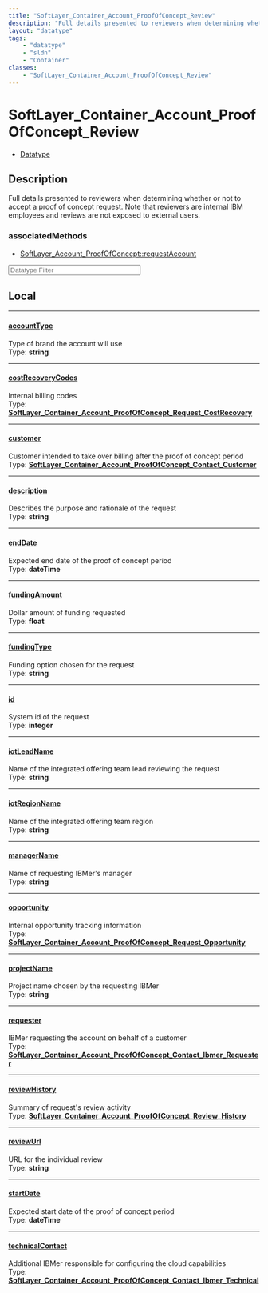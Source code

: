 ```yaml
---
title: "SoftLayer_Container_Account_ProofOfConcept_Review"
description: "Full details presented to reviewers when determining whether or not to accept a proof of concept request. Note that revi... "
layout: "datatype"
tags:
    - "datatype"
    - "sldn"
    - "Container"
classes:
    - "SoftLayer_Container_Account_ProofOfConcept_Review"
---
```


# SoftLayer_Container_Account_ProofOfConcept_Review
<div id='service-datatype'>
    <ul id='sldn-reference-tabs'>
        <li id='datatype'> <a href='/reference/datatypes/SoftLayer_Container_Account_ProofOfConcept_Review' >Datatype</a></li>
    </ul>
</div>

## Description 
Full details presented to reviewers when determining whether or not to accept a proof of concept request. Note that reviewers are internal IBM employees and reviews are not exposed to external users. 


### associatedMethods

*  [SoftLayer_Account_ProofOfConcept::requestAccount](/reference/services/SoftLayer_Account_ProofOfConcept/requestAccount )





<!-- Filer BEGIN -->
<div class="view-filters">
        <div class="clearfix">
            <div class="search-input-box">
                <input placeholder="Datatype Filter" onkeyup="titleSearch(inputId='prop-input', divId='properties', elementClass='prop-row')" 
                    type="text" id="prop-input" value="" size="30" maxlength="128" class="form-text">
            </div>
        </div>
</div>
<!-- Filer END -->

<div id="properties" class="content">
<div id="localProperties" class="prop-content" >

## Local
<div class="prop-row">

-----
[accountType]: #accounttype
#### [accountType]
Type of brand the account will use  
<span class="type-label">Type: </span>**string**


</div>
<div class="prop-row">

-----
[costRecoveryCodes]: #costrecoverycodes
#### [costRecoveryCodes]
Internal billing codes  
<span class="type-label">Type: </span>**<a href='/reference/datatypes/SoftLayer_Container_Account_ProofOfConcept_Request_CostRecovery'>SoftLayer_Container_Account_ProofOfConcept_Request_CostRecovery </a>**


</div>
<div class="prop-row">

-----
[customer]: #customer
#### [customer]
Customer intended to take over billing after the proof of concept period  
<span class="type-label">Type: </span>**<a href='/reference/datatypes/SoftLayer_Container_Account_ProofOfConcept_Contact_Customer'>SoftLayer_Container_Account_ProofOfConcept_Contact_Customer </a>**


</div>
<div class="prop-row">

-----
[description]: #description
#### [description]
Describes the purpose and rationale of the request  
<span class="type-label">Type: </span>**string**


</div>
<div class="prop-row">

-----
[endDate]: #enddate
#### [endDate]
Expected end date of the proof of concept period  
<span class="type-label">Type: </span>**dateTime**


</div>
<div class="prop-row">

-----
[fundingAmount]: #fundingamount
#### [fundingAmount]
Dollar amount of funding requested  
<span class="type-label">Type: </span>**float**


</div>
<div class="prop-row">

-----
[fundingType]: #fundingtype
#### [fundingType]
Funding option chosen for the request  
<span class="type-label">Type: </span>**string**


</div>
<div class="prop-row">

-----
[id]: #id
#### [id]
System id of the request  
<span class="type-label">Type: </span>**integer**


</div>
<div class="prop-row">

-----
[iotLeadName]: #iotleadname
#### [iotLeadName]
Name of the integrated offering team lead reviewing the request  
<span class="type-label">Type: </span>**string**


</div>
<div class="prop-row">

-----
[iotRegionName]: #iotregionname
#### [iotRegionName]
Name of the integrated offering team region  
<span class="type-label">Type: </span>**string**


</div>
<div class="prop-row">

-----
[managerName]: #managername
#### [managerName]
Name of requesting IBMer's manager  
<span class="type-label">Type: </span>**string**


</div>
<div class="prop-row">

-----
[opportunity]: #opportunity
#### [opportunity]
Internal opportunity tracking information  
<span class="type-label">Type: </span>**<a href='/reference/datatypes/SoftLayer_Container_Account_ProofOfConcept_Request_Opportunity'>SoftLayer_Container_Account_ProofOfConcept_Request_Opportunity </a>**


</div>
<div class="prop-row">

-----
[projectName]: #projectname
#### [projectName]
Project name chosen by the requesting IBMer  
<span class="type-label">Type: </span>**string**


</div>
<div class="prop-row">

-----
[requester]: #requester
#### [requester]
IBMer requesting the account on behalf of a customer  
<span class="type-label">Type: </span>**<a href='/reference/datatypes/SoftLayer_Container_Account_ProofOfConcept_Contact_Ibmer_Requester'>SoftLayer_Container_Account_ProofOfConcept_Contact_Ibmer_Requester </a>**


</div>
<div class="prop-row">

-----
[reviewHistory]: #reviewhistory
#### [reviewHistory]
Summary of request's review activity  
<span class="type-label">Type: </span>**<a href='/reference/datatypes/SoftLayer_Container_Account_ProofOfConcept_Review_History'>SoftLayer_Container_Account_ProofOfConcept_Review_History </a>**


</div>
<div class="prop-row">

-----
[reviewUrl]: #reviewurl
#### [reviewUrl]
URL for the individual review  
<span class="type-label">Type: </span>**string**


</div>
<div class="prop-row">

-----
[startDate]: #startdate
#### [startDate]
Expected start date of the proof of concept period  
<span class="type-label">Type: </span>**dateTime**


</div>
<div class="prop-row">

-----
[technicalContact]: #technicalcontact
#### [technicalContact]
Additional IBMer responsible for configuring the cloud capabilities  
<span class="type-label">Type: </span>**<a href='/reference/datatypes/SoftLayer_Container_Account_ProofOfConcept_Contact_Ibmer_Technical'>SoftLayer_Container_Account_ProofOfConcept_Contact_Ibmer_Technical </a>**


</div>
</div>
<!-- LOCAL PROPERTY END -->

</div>


